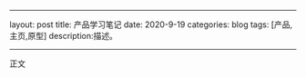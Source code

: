 
---
layout: post
title: 产品学习笔记
date: 2020-9-19
categories: blog
tags: [产品,主页,原型]
description:描述。

---

正文
